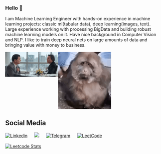 ### Hello 🐣
I am Machine Learning Engineer with hands-on experience in machine learning projects: classic ml(tabular data), deep learning(images, text). Large experience working with processing BigData and building robust machine learning models on it. Have nice background in Computer Vision and NLP. I like to train deep neural nets on large amounts of data and bringing value with money to business.
<div r style="display: inline-block; justify-content: space-evenly;">
  <img src="https://github.com/vladbelms/vladbelms/blob/master/bibiziana.gif?raw=true" align="right" width="170">
  <img src="https://github.com/vladbelms/vladbelms/blob/master/wolf_of_wall_street.gif?raw=true" align="left" width="170">
</div>
<br>



## Social Media
[![Linkedin](https://img.shields.io/badge/LinkedIn-0077B5?style=for-the-badge&logo=linkedin&logoColor=white)](https://www.linkedin.com/in/vlad-belmach-62aa7b263/) &emsp;
[![](https://img.shields.io/badge/Gmail-D14836?style=for-the-badge&logo=gmail&logoColor=white)](mailto:vladbelms@gmail.com) &emsp;
[![Telegram](https://img.shields.io/badge/Telegram-2CA5E0?style=for-the-badge&logo=telegram&logoColor=white)](https://t.me/vlad0110100) &emsp;
[![LeetCode](https://img.shields.io/badge/LeetCode-000000?style=for-the-badge&logo=LeetCode&logoColor=#d16c06)](https://leetcode.com/u/terring/) &emsp;
<br>
<br>
[![Leetcode Stats](https://leetcard.jacoblin.cool/terring)](https://leetcode.com/u/terring/)